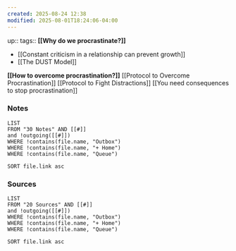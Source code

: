 ```yaml
---
created: 2025-08-24 12:38
modified: 2025-08-01T18:24:06-04:00
---
```

up::
tags::
**[[Why do we procrastinate?]]**
- [[Constant criticism in a relationship can prevent growth]]
- [[The DUST Model]]

**[[How to overcome procrastination?]]**
[[Protocol to Overcome Procrastination]]
[[Protocol to Fight Distractions]]
[[You need consequences to stop procrastination]]
### Notes
```dataview
LIST
FROM "30 Notes" AND [[#]]
and !outgoing([[#]])
WHERE !contains(file.name, "Outbox")
WHERE !contains(file.name, "+ Home")
WHERE !contains(file.name, "Queue")

SORT file.link asc
```

### Sources
```dataview
LIST
FROM "20 Sources" AND [[#]]
and !outgoing([[#]])
WHERE !contains(file.name, "Outbox")
WHERE !contains(file.name, "+ Home")
WHERE !contains(file.name, "Queue")

SORT file.link asc
```

